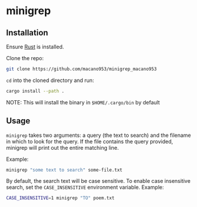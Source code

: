 # minigrep

## Installation

Ensure [Rust](https://doc.rust-lang.org/book/ch01-01-installation.html) is installed.

Clone the repo:

```bash
git clone https://github.com/macano953/minigrep_macano953
```

`cd` into the cloned directory and run:

```bash
cargo install --path .
```

NOTE: This will install the binary in `$HOME/.cargo/bin` by default

## Usage

`minigrep` takes two arguments: a query (the text to search) and the filename in which to look for the query. If the file contains the query provided, minigrep will print out the entire matching line.

Example:

```bash
minigrep "some text to search" some-file.txt
```

By default, the search text will be case sensitive. To enable case insensitive search, set the `CASE_INSENSITIVE` environment variable. Example:

```bash
CASE_INSENSITIVE=1 minigrep "TO" poem.txt
```